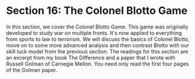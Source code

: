 # Section 16: The Colonel Blotto Game

In this section, we cover the Colonel Blotto Game. This game was originally developed to study war on multiple fronts. It's now applied to everything from sports to law to terrorism. We will discuss the basics of Colonel Blotto, move on to some more advanced analysis and then contrast Blotto with our skill luck model from the previous section. The readings for this section are an excerpt from my book The Difference and a paper that I wrote with Russell Golman of Carnegie Mellon. You need only read the first four pages of the Golman paper.